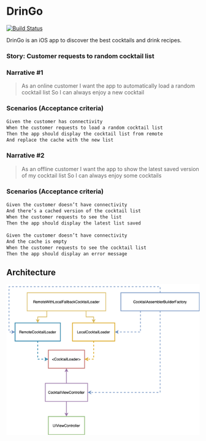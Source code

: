 # DrinGo

[![Build Status](https://travis-ci.org/fvegagiga/DrinGo.svg?branch=main)](https://travis-ci.org/fvegagiga/DrinGo)

DrinGo is an iOS app to discover the best cocktails and drink recipes.



### Story: Customer requests to random cocktail list

### Narrative #1

> As an online customer
I want the app to automatically load a random cocktail list
So I can always enjoy a new cocktail

### Scenarios (Acceptance criteria)

```
Given the customer has connectivity
When the customer requests to load a random cocktail list
Then the app should display the cocktail list from remote
And replace the cache with the new list
```

### Narrative #2

> As an offline customer
I want the app to show the latest saved version of my cocktail list
So I can always enjoy some cocktails

### Scenarios (Acceptance criteria)

```
Given the customer doesn’t have connectivity
And there’s a cached version of the cocktail list
When the customer requests to see the list
Then the app should display the latest list saved

Given the customer doesn’t have connectivity
And the cache is empty
When the customer requests to see the cocktail list
Then the app should display an error message
```

## Architecture

![Random Cocktail List Loading Feature](random_list_feature_architecture.png)
